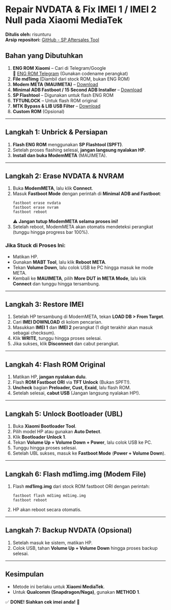 # **Repair NVDATA & Fix IMEI 1 / IMEI 2 Null pada Xiaomi MediaTek**

**Ditulis oleh:** risunturu  
**Arsip repositori:** [GitHub - SP Aftersales Tool](https://github.com/risunCode/SP_Aftersales_tool)

## **Bahan yang Dibutuhkan**
1. **ENG ROM Xiaomi** – Cari di Telegram/Google  
   📌 [ENG ROM Telegram](https://t.me/xiaomiengs) (Gunakan codename perangkat)  
2. **File md1img** (Diambil dari stock ROM, bukan ENG ROM)  
3. **Modem META (MAUIMETA)** – [Download](https://androidmtk.com/download-sp-meta-tool)  
4. **Minimal ADB Fastboot / 15 Second ADB Installer** – [Download](https://github.com/risunCode/SP_Aftersales_tool/releases/download/Mediatek_Drivers/15.Second.ADB.Installer.v1.5.6.exe)  
5. **SP Flashtool** – Digunakan untuk flash ENG ROM  
6. **TFTUNLOCK** – Untuk flash ROM original  
7. **MTK Bypass & LIB USB Filter** – [Download](https://github.com/risunCode/SP_Aftersales_tool)  
8. **Custom ROM** (Opsional)  

---

## **Langkah 1: Unbrick & Persiapan**
1. **Flash ENG ROM** menggunakan **SP Flashtool (SPFT)**.  
2. Setelah proses flashing selesai, **jangan langsung nyalakan HP**.  
3. **Install dan buka ModemMETA** (MAUIMETA).  

---

## **Langkah 2: Erase NVDATA & NVRAM**
1. Buka **ModemMETA**, lalu klik **Connect**.  
2. Masuk **Fastboot Mode** dengan perintah di **Minimal ADB and Fastboot**:  
   ```
   fastboot erase nvdata
   fastboot erase nvram
   fastboot reboot
   ```
   ⚠ **Jangan tutup ModemMETA selama proses ini!**  
3. Setelah reboot, ModemMETA akan otomatis mendeteksi perangkat (tunggu hingga progress bar 100%).  

### **Jika Stuck di Proses Ini:**
- Matikan HP.  
- Gunakan **MABT Tool**, lalu klik **Reboot META**.  
- Tekan **Volume Down**, lalu colok USB ke PC hingga masuk ke mode META.  
- Kembali ke **MAUIMETA**, pilih **More DUT in META Mode**, lalu klik **Connect** dan tunggu hingga tersambung.  

---

## **Langkah 3: Restore IMEI**
1. Setelah HP tersambung di ModemMETA, tekan **LOAD DB > From Target**.  
2. Cari **IMEI DOWNLOAD** di kolom pencarian.  
3. Masukkan **IMEI 1** dan **IMEI 2** perangkat (1 digit terakhir akan masuk sebagai checksum).  
4. Klik **WRITE**, tunggu hingga proses selesai.  
5. Jika sukses, klik **Disconnect** dan cabut perangkat.  

---

## **Langkah 4: Flash ROM Original**
1. Matikan HP, **jangan nyalakan dulu**.  
2. Flash **ROM Fastboot ORI** via **TFT Unlock** (Bukan SPFT!).  
3. **Uncheck** bagian **Preloader, Cust, Exaid**, lalu flash ROM.  
4. Setelah selesai, **cabut USB** (Jangan langsung nyalakan HP!).  

---

## **Langkah 5: Unlock Bootloader (UBL)**
1. Buka **Xiaomi Bootloader Tool**.  
2. Pilih model HP atau gunakan **Auto Detect**.  
3. Klik **Bootloader Unlock 1**.  
4. Tekan **Volume Up + Volume Down + Power**, lalu colok USB ke PC.  
5. Tunggu hingga proses selesai.  
6. Setelah UBL sukses, masuk ke **Fastboot Mode** (**Power + Volume Down**).  

---

## **Langkah 6: Flash md1img.img (Modem File)**
1. Flash **md1img.img** dari stock ROM fastboot ORI dengan perintah:  
   ```
   fastboot flash md1img md1img.img
   fastboot reboot
   ```
2. HP akan reboot secara otomatis.  

---

## **Langkah 7: Backup NVDATA (Opsional)**
1. Setelah masuk ke sistem, matikan HP.  
2. Colok USB, tahan **Volume Up + Volume Down** hingga proses backup selesai.  

---

## **Kesimpulan**
- Metode ini berlaku untuk **Xiaomi MediaTek**.  
- Untuk **Qualcomm (Snapdragon/Naga)**, gunakan **METHOD 1**.  

✅ **DONE! Siahkan cek imei anda!** 🎉  
 
